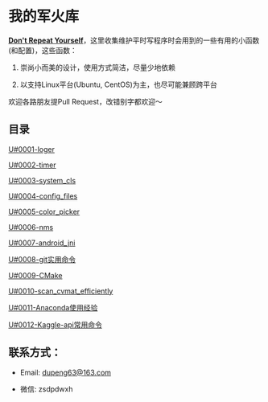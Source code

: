 # 我的军火库

[**Don't Repeat Yourself**](https://en.wikipedia.org/wiki/Don%27t_repeat_yourself)，这里收集维护平时写程序时会用到的一些有用的小函数(和配置)，这些函数：

1. 崇尚小而美的设计，使用方式简洁，尽量少地依赖

2. 以支持Linux平台(Ubuntu, CentOS)为主，也尽可能兼顾跨平台

欢迎各路朋友提Pull Request，改错别字都欢迎～

## 目录

[U#0001-loger](https://github.com/Captain1986/utils/blob/master/U%230001-loger/log.h)

[U#0002-timer](https://github.com/Captain1986/utils/blob/master/U%230002-timer/timer.h)

[U#0003-system_cls](https://github.com/Captain1986/utils/blob/master/U%230003-system_cls/cls.h)

[U#0004-config_files](https://github.com/Captain1986/utils/blob/master/U%230004-config_files/)

[U#0005-color_picker](https://github.com/Captain1986/utils/blob/master/U%230005-color_picker/main.cpp)

[U#0006-nms](https://github.com/Captain1986/utils/blob/master/U%230006-nms/nms.cpp)

[U#0007-android_jni](https://github.com/Captain1986/utils/blob/master/U%230007-android_jni/Application.mk)

[U#0008-git实用命令](https://github.com/Captain1986/utils/blob/master/U%230008-git%E5%AE%9E%E7%94%A8%E5%91%BD%E4%BB%A4/README.md)

[U#0009-CMake](https://github.com/Captain1986/utils/blob/master/U%230009-CMake/)

[U#0010-scan_cvmat_efficiently](https://github.com/Captain1986/utils/blob/master/U%230010-scan_cvmat_efficiently/main.cpp)

[U#0011-Anaconda使用经验](https://github.com/Captain1986/utils/blob/master/U%230011-Anaconda%E4%BD%BF%E7%94%A8%E7%BB%8F%E9%AA%8C/README.md)

[U#0012-Kaggle-api常用命令](https://github.com/Captain1986/utils/blob/master/U%230012-Kaggle-api%E5%B8%B8%E7%94%A8%E5%91%BD%E4%BB%A4/README.md)

## 联系方式：

+ Email: dupeng63@163.com

+ 微信: zsdpdwxh

